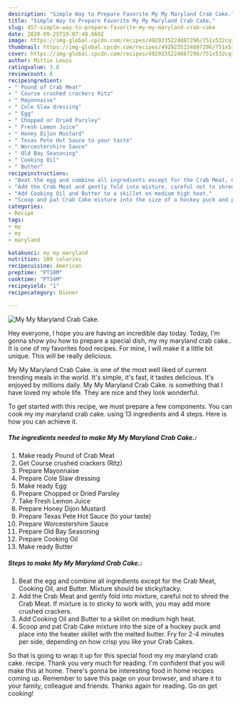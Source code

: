 ```yaml
---
description: "Simple Way to Prepare Favorite My My Maryland Crab Cake."
title: "Simple Way to Prepare Favorite My My Maryland Crab Cake."
slug: 457-simple-way-to-prepare-favorite-my-my-maryland-crab-cake
date: 2020-09-25T19:07:48.668Z
image: https://img-global.cpcdn.com/recipes/4929235224887296/751x532cq70/my-my-maryland-crab-cake-recipe-main-photo.jpg
thumbnail: https://img-global.cpcdn.com/recipes/4929235224887296/751x532cq70/my-my-maryland-crab-cake-recipe-main-photo.jpg
cover: https://img-global.cpcdn.com/recipes/4929235224887296/751x532cq70/my-my-maryland-crab-cake-recipe-main-photo.jpg
author: Mittie Lewis
ratingvalue: 3.8
reviewcount: 6
recipeingredient:
- " Pound of Crab Meat"
- " Course crushed crackers Ritz"
- " Mayonnaise"
- " Cole Slaw dressing"
- " Egg"
- " Chopped or Dried Parsley"
- " Fresh Lemon Juice"
- " Honey Dijon Mustard"
- " Texas Pete Hot Sauce to your taste"
- " Worcestershire Sauce"
- " Old Bay Seasoning"
- " Cooking Oil"
- " Butter"
recipeinstructions:
- "Beat the egg and combine all ingredients except for the Crab Meat, Cooking Oil, and Butter. Mixture should be sticky/tacky."
- "Add the Crab Meat and gently fold into mixture, careful not to shred the Crab Meat. If mixture is to sticky to work with, you may add more crushed crackers."
- "Add Cooking Oil and Butter to a skillet on medium high heat."
- "Scoop and pat Crab Cake mixture into the size of a hockey puck and place into the heater skillet with the melted butter. Fry for 2-4 minutes per side, depending on how crisp you like your Crab Cakes."
categories:
- Recipe
tags:
- my
- my
- maryland

katakunci: my my maryland 
nutrition: 109 calories
recipecuisine: American
preptime: "PT10M"
cooktime: "PT34M"
recipeyield: "1"
recipecategory: Dinner

---
```



![My My Maryland Crab Cake.](https://img-global.cpcdn.com/recipes/4929235224887296/751x532cq70/my-my-maryland-crab-cake-recipe-main-photo.jpg)

Hey everyone, I hope you are having an incredible day today. Today, I'm gonna show you how to prepare a special dish, my my maryland crab cake.. It is one of my favorites food recipes. For mine, I will make it a little bit unique. This will be really delicious.



My My Maryland Crab Cake. is one of the most well liked of current trending meals in the world. It's simple, it's fast, it tastes delicious. It's enjoyed by millions daily. My My Maryland Crab Cake. is something that I have loved my whole life. They are nice and they look wonderful.


To get started with this recipe, we must prepare a few components. You can cook my my maryland crab cake. using 13 ingredients and 4 steps. Here is how you can achieve it.

<!--inarticleads1-->

##### The ingredients needed to make My My Maryland Crab Cake.:

1. Make ready  Pound of Crab Meat
1. Get  Course crushed crackers (Ritz)
1. Prepare  Mayonnaise
1. Prepare  Cole Slaw dressing
1. Make ready  Egg
1. Prepare  Chopped or Dried Parsley
1. Take  Fresh Lemon Juice
1. Prepare  Honey Dijon Mustard
1. Prepare  Texas Pete Hot Sauce (to your taste)
1. Prepare  Worcestershire Sauce
1. Prepare  Old Bay Seasoning
1. Prepare  Cooking Oil
1. Make ready  Butter




<!--inarticleads2-->

##### Steps to make My My Maryland Crab Cake.:

1. Beat the egg and combine all ingredients except for the Crab Meat, Cooking Oil, and Butter. Mixture should be sticky/tacky.
1. Add the Crab Meat and gently fold into mixture, careful not to shred the Crab Meat. If mixture is to sticky to work with, you may add more crushed crackers.
1. Add Cooking Oil and Butter to a skillet on medium high heat.
1. Scoop and pat Crab Cake mixture into the size of a hockey puck and place into the heater skillet with the melted butter. Fry for 2-4 minutes per side, depending on how crisp you like your Crab Cakes.




So that is going to wrap it up for this special food my my maryland crab cake. recipe. Thank you very much for reading. I'm confident that you will make this at home. There's gonna be interesting food in home recipes coming up. Remember to save this page on your browser, and share it to your family, colleague and friends. Thanks again for reading. Go on get cooking!
